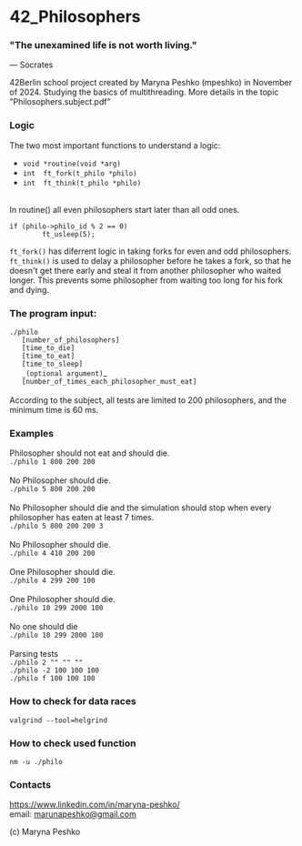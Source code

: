 
# 42_Philosophers

### "The unexamined life is not worth living."
— Socrates

42Berlin school project created by Maryna Peshko (mpeshko) in November of 2024. Studying the basics of multithreading. More details in the topic "Philosophers.subject.pdf"

### Logic

The two most important functions to understand a logic:
* `void	*routine(void *arg)`
* `int	ft_fork(t_philo *philo)`
* `int	ft_think(t_philo *philo)`

<br />In routine() all even philosophers start later than all odd ones.
```
if (philo->philo_id % 2 == 0)
		ft_usleep(5);
```
`ft_fork()` has diferrent logic in taking forks for even and odd philosophers.
<br />`ft_think()`  is used to delay a philosopher before he takes a fork, so that he doesn't get there early and steal it from another philosopher who waited longer. This prevents some philosopher from waiting too long for his fork and dying.

### The program input:
`./philo`
<br />`   [number_of_philosophers]`
<br />`   [time_to_die]`
<br />`   [time_to_eat]`
<br />`   [time_to_sleep]`
<br />`   _(optional argument)`_
<br />`   [number_of_times_each_philosopher_must_eat]`
<br />  <br /> According to the subject, all tests are limited to 200 philosophers, and the minimum time is 60 ms.

### Examples

Philosopher should not eat and should die.
<br />`./philo 1 800 200 200`
<br /><br />
No Philosopher should die.
<br />`./philo 5 800 200 200`
<br /><br />
No Philosopher should die and the simulation should stop when every philosopher has eaten at least 7 times.
<br />`./philo 5 800 200 200 3`
<br /><br />
No Philosopher should die.
<br />`./philo 4 410 200 200`
<br /><br />
One Philosopher should die.
<br />`./philo 4 299 200 100`
<br /><br />
One Philosopher should die.
<br />`./philo 10 299 2000 100`
<br /><br />
No one should die
<br />`./philo 10 299 2000 100`
<br /><br />
Parsing tests
<br />`./philo 2 "" "" ""`
<br />`./philo -2 100 100 100`
<br />`./philo f 100 100 100`

### How to check for data races 
`valgrind --tool=helgrind`

### How to check used function

`nm -u ./philo`

### Contacts
https://www.linkedin.com/in/maryna-peshko/
<br />email: marunapeshko@gmail.com

(c) Maryna Peshko